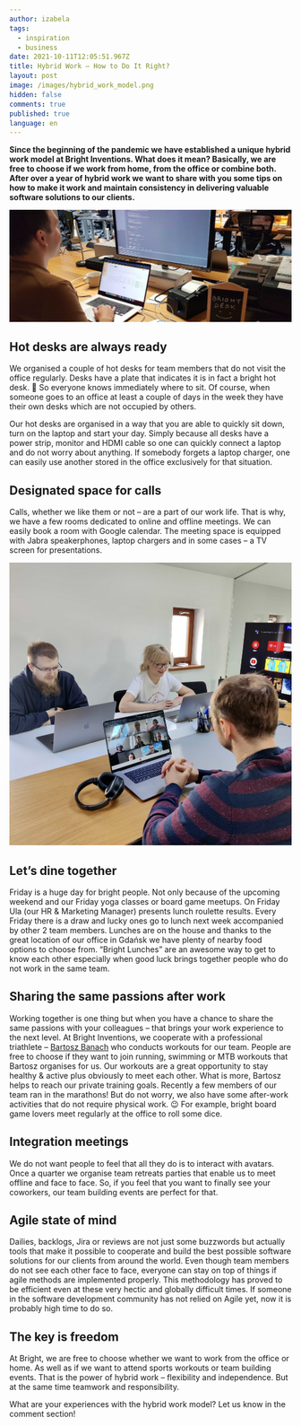 ```yaml
---
author: izabela
tags:
  - inspiration
  - business
date: 2021-10-11T12:05:51.967Z
title: Hybrid Work – How to Do It Right?
layout: post
image: /images/hybrid_work_model.png
hidden: false
comments: true
published: true
language: en
---
```

**Since the beginning of the pandemic we have established a unique hybrid work model at Bright Inventions. What does it mean? Basically, we are free to choose if we work from home, from the office or combine both. After over a year of hybrid work we want to share with you some tips on how to make it work and maintain consistency in delivering valuable software solutions to our clients.**

![hybrid work model](../../static/images/hybrid_work_model.png "")

## Hot desks are always ready

We organised a couple of hot desks for team members that do not visit the office regularly. Desks have a plate that indicates it is in fact a bright hot desk. 🙂  So everyone knows immediately where to sit. Of course, when someone goes to an office at least a couple of days in the week they have their own desks which are not occupied by others. 

Our hot desks are organised in a way that you are able to quickly sit down, turn on the laptop and start your day. Simply because all desks have a power strip, monitor and HDMI cable so one can quickly connect a laptop and do not worry about anything. If somebody forgets a laptop charger, one can easily use another stored in the office exclusively for that situation.

## Designated space for calls

Calls, whether we like them or not – are a part of our work life. That is why, we have a few rooms dedicated to online and offline meetings. We can easily book a room with Google calendar. The meeting space is equipped with Jabra speakerphones, laptop chargers and in some cases – a TV screen for presentations.

![online meeting](../../static/images/internal_workshops.jpeg "")

## Let’s dine together

Friday is a huge day for bright people. Not only because of the upcoming weekend and our Friday yoga classes or board game meetups. On Friday Ula (our HR & Marketing Manager) presents lunch roulette results. Every Friday there is a draw and lucky ones go to lunch next week accompanied by other 2 team members. Lunches are on the house and thanks to the great location of our office in Gdańsk we have plenty of nearby food options to choose from. “Bright Lunches” are an awesome way to get to know each other especially when good luck brings together people who do not work in the same team.

<InstagramEmbed url='https://www.instagram.com/p/CUpCyvigmIr' />

## Sharing the same passions after work

Working together is one thing but when you have a chance to share the same passions with your colleagues – that brings your work experience to the next level. At Bright Inventions, we cooperate with a professional triathlete – [Bartosz Banach](https://www.facebook.com/bartoszbanachpl) who conducts workouts for our team. People are free to choose if they want to join running, swimming or MTB workouts that Bartosz organises for us. Our workouts are a great opportunity to stay healthy & active plus obviously to meet each other. What is more, Bartosz helps to reach our private training goals. Recently a few members of our team ran in the marathons! But do not worry, we also have some after-work activities that do not require physical work. 😉  For example, bright board game lovers meet regularly at the office to roll some dice.

## Integration meetings

We do not want people to feel that all they do is to interact with avatars. Once a quarter we organise team retreats parties that enable us to meet offline and face to face. So, if you feel that you want to finally see your coworkers, our team building events are perfect for that.

<InstagramEmbed url='https://www.instagram.com/p/CUFvOhfAg-M' />

## Agile state of mind

Dailies, backlogs, Jira or reviews are not just some buzzwords but actually tools that make it possible to cooperate and build the best possible software solutions for our clients from around the world. Even though team members do not see each other face to face, everyone can stay on top of things if agile methods are implemented properly. This methodology has proved to be efficient even at these very hectic and globally difficult times. If someone in the software development community has not relied on Agile yet, now it is probably high time to do so.

## The key is freedom

At Bright, we are free to choose whether we want to work from the office or home. As well as if we want to attend sports workouts or team building events. That is the power of hybrid work – flexibility and independence. But at the same time teamwork and responsibility. 

What are your experiences with the hybrid work model? Let us know in the comment section!

